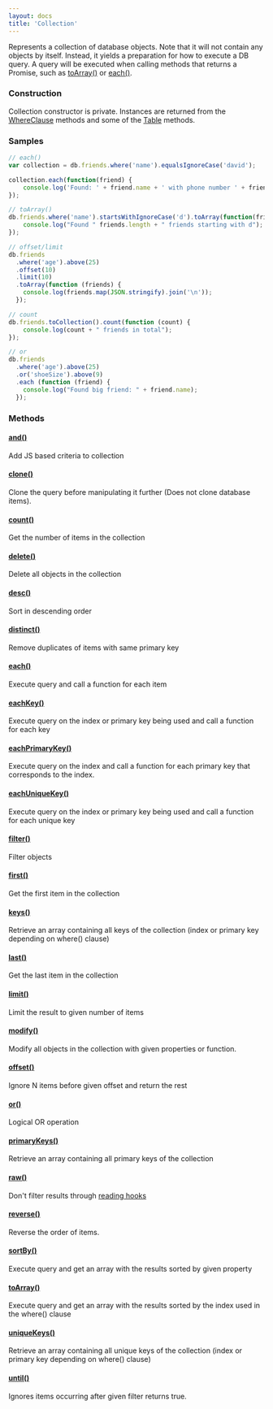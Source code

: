 ```yaml
---
layout: docs
title: 'Collection'
---
```

Represents a collection of database objects. Note that it will not contain any objects by itself. Instead, it yields a preparation for how to execute a DB query. A query will be executed when calling methods that returns a Promise, such as [toArray()](Collection.toArray()) or [each()](Collection.each()).

### Construction

Collection constructor is private. Instances are returned from the [WhereClause](WhereClause) methods and some of the [Table](Table) methods.

### Samples

```javascript
// each()
var collection = db.friends.where('name').equalsIgnoreCase('david');

collection.each(function(friend) {
    console.log('Found: ' + friend.name + ' with phone number ' + friend.phone);
});
```

```javascript
// toArray()
db.friends.where('name').startsWithIgnoreCase('d').toArray(function(friends) {
    console.log("Found " friends.length + " friends starting with d");
});
```

```javascript
// offset/limit
db.friends
  .where('age').above(25)
  .offset(10)
  .limit(10)
  .toArray(function (friends) {
    console.log(friends.map(JSON.stringify).join('\n'));
  });
```

```javascript
// count
db.friends.toCollection().count(function (count) {
    console.log(count + " friends in total");
});
```

```javascript
// or
db.friends
  .where('age').above(25)
  .or('shoeSize').above(9)
  .each (function (friend) {
    console.log("Found big friend: " + friend.name);
  });
```

### Methods

#### [and()](Collection.and())
Add JS based criteria to collection

#### [clone()](Collection.clone())
Clone the query before manipulating it further (Does not clone database items).

#### [count()](Collection.count())
Get the number of items in the collection

#### [delete()](Collection.delete())
Delete all objects in the collection

#### [desc()](Collection.desc())
Sort in descending order

#### [distinct()](Collection.distinct())
Remove duplicates of items with same primary key

#### [each()](Collection.each())
Execute query and call a function for each item

#### [eachKey()](Collection.eachKey())
Execute query on the index or primary key being used and call a function for each key

#### [eachPrimaryKey()](Collection.eachPrimaryKey())
Execute query on the index and call a function for each primary key that corresponds to the index.

#### [eachUniqueKey()](Collection.eachUniqueKey())
Execute query on the index or primary key being used and call a function for each unique key

#### [filter()](Collection.filter())
Filter objects

#### [first()](Collection.first())
Get the first item in the collection

#### [keys()](Collection.keys())
Retrieve an array containing all keys of the collection (index or primary key depending on where() clause)

#### [last()](Collection.last())
Get the last item in the collection

#### [limit()](Collection.limit())
Limit the result to given number of items

#### [modify()](Collection.modify())
Modify all objects in the collection with given properties or function.

#### [offset()](Collection.offset())
Ignore N items before given offset and return the rest

#### [or()](Collection.or())
Logical OR operation

#### [primaryKeys()](Collection.primaryKeys())
Retrieve an array containing all primary keys of the collection

#### [raw()](Collection.raw())
Don't filter results through [reading hooks](Table.hook('reading'))

#### [reverse()](Collection.reverse())
Reverse the order of items.

#### [sortBy()](Collection.sortBy())
Execute query and get an array with the results sorted by given property

#### [toArray()](Collection.toArray())
Execute query and get an array with the results sorted by the index used in the where() clause

#### [uniqueKeys()](Collection.uniqueKeys())
Retrieve an array containing all unique keys of the collection (index or primary key depending on where() clause)

#### [until()](Collection.until())
Ignores items occurring after given filter returns true.
